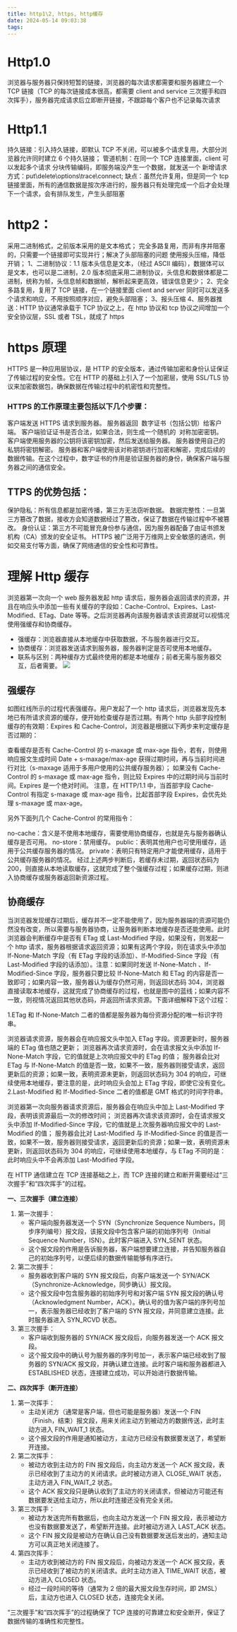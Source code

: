 ```yaml
---
title: http1\2, https, http缓存
date: 2024-05-14 09:03:38
tags:
---
```


# Http1.0

浏览器与服务器只保持短暂的链接，浏览器的每次请求都需要和服务器建立一个 TCP 链接（TCP 的每次链接成本很高，都需要 client and service 三次握手和四次挥手），服务器完成请求后立即断开链接，不跟踪每个客户也不记录每次请求

# Http1.1

持久链接：引入持久链接，即默认 TCP 不关闭，可以被多个请求复用，大部分浏览器允许同时建立 6 个持久链接；
管道机制：在同一个 TCP 连接里面，client 可以发起多个请求
分块传输编码，即服务端没产生一个数据，就发送一个
新增请求方式：put\delete\options\trace\connect;
缺点：虽然允许复用，但是同一个 tcp 链接里面，所有的通信数据是按次序进行的，服务器只有处理完成一个后才会处理下一个请求，会有排队发生，产生头部阻塞

# http2：

采用二进制格式，之前版本采用的是文本格式；
完全多路复用，而非有序并阻塞的，只需要一个链接即可实现并行；解决了头部阻塞的问题
使用报头压缩，降低开销；
1、二进制协议：1.1 版本头信息是文本，（经过 ASCII 编码），数据体可以是文本，也可以是二进制，2.0 版本彻底采用二进制协议，头信息和数据体都是二进制，统称为帧，头信息帧和数据帧，解析起来更高效，错误信息更少；
2、完全多路复用，复用了 TCP 链接，在一个链接里面 client and server 同时可以发送多个请求和响应，不用按照顺序对应，避免头部阻塞；
3、报头压缩
4、服务器推送：HTTP 协议通常承载于 TCP 协议之上，在 http 协议和 tcp 协议之间增加一个安全协议层，SSL 或者 TSL，就成了 https

# https 原理

‌HTTPS 是一种应用层协议，是 HTTP 的安全版本，通过传输加密和身份认证保证了传输过程的安全性。它在 HTTP 的基础上引入了一个加密层，使用 SSL/TLS 协议来加密数据包，确保数据在传输过程中的机密性和完整性。

### HTTPS 的工作原理主要包括以下几个步骤：

客户端发送 HTTPS 请求到服务器。
服务器返回 ‌ 数字证书（包括公钥）给客户端。
客户端验证证书是否合法，如果合法，则生成一个随机的 ‌ 对称加密密钥。
客户端使用服务器的公钥将该密钥加密，然后发送给服务器。
服务器使用自己的私钥将密钥解密。
服务器和客户端使用该对称密钥进行加密和解密，完成后续的数据传输。在这个过程中，数字证书的作用是验证服务器的身份，确保客户端与服务器之间的通信安全。

## TTPS 的优势包括：

保护隐私：所有信息都是加密传播，第三方无法窃听数据。
数据完整性：一旦第三方篡改了数据，接收方会知道数据经过了篡改，保证了数据在传输过程中不被篡改。
身份认证：第三方不可能冒充身份参与通信，因为服务器配备了由证书颁发机构（CA）颁发的安全证书。
HTTPS 被广泛用于万维网上安全敏感的通讯，例如交易支付等方面，确保了网络通信的安全性和可靠性。

# 理解 Http 缓存

浏览器第一次向一个 web 服务器发起 http 请求后，服务器会返回请求的资源，并且在响应头中添加一些有关缓存的字段如：Cache-Control、Expires、Last-Modified、ETag、Date 等等。之后浏览器再向该服务器请求该资源就可以视情况使用强缓存和协商缓存。

- 强缓存：浏览器直接从本地缓存中获取数据，不与服务器进行交互。
- 协商缓存：浏览器发送请求到服务器，服务器判定是否可使用本地缓存。
- 联系与区别：两种缓存方式最终使用的都是本地缓存；前者无需与服务器交互，后者需要。
  ![](imageq.png)

## 强缓存

如图红线所示的过程代表强缓存。用户发起了一个 http 请求后，浏览器发现先本地已有所请求资源的缓存，便开始检查缓存是否过期。有两个 http 头部字段控制缓存的有效期：Expires 和 Cache-Control，浏览器是根据以下两步来判定缓存是否过期的：

查看缓存是否有 Cache-Control 的 s-maxage 或 max-age 指令，若有，则使用响应报文生成时间 Date + s-maxage/max-age 获得过期时间，再与当前时间进行对比（s-maxage 适用于多用户使用的公共缓存服务器）；
如果没有 Cache-Control 的 s-maxage 或 max-age 指令，则比较 Expires 中的过期时间与当前时间。Expires 是一个绝对时间。
注意，在 HTTP/1.1 中，当首部字段 Cache-Control 有指定 s-maxage 或 max-age 指令，比起首部字段 Expires，会优先处理 s-maxage 或 max-age。

另外下面列几个 Cache-Control 的常用指令：

no-cache：含义是不使用本地缓存，需要使用协商缓存，也就是先与服务器确认缓存是否可用。
no-store：禁用缓存。
public：表明其他用户也可使用缓存，适用于公共缓存服务器的情况。
private：表明只有特定用户才能使用缓存，适用于公共缓存服务器的情况。
经过上述两步判断后，若缓存未过期，返回状态码为 200，则直接从本地读取缓存，这就完成了整个强缓存过程；如果缓存过期，则进入协商缓存或服务器返回新资源过程。

## 协商缓存

当浏览器发现缓存过期后，缓存并不一定不能使用了，因为服务器端的资源可能仍然没有改变，所以需要与服务器协商，让服务器判断本地缓存是否还能使用。此时浏览器会判断缓存中是否有 ETag 或 Last-Modified 字段，如果没有，则发起一个 http 请求，服务器根据请求返回资源；如果有这两个字段，则在请求头中添加 If-None-Match 字段（有 ETag 字段的话添加）、If-Modified-Since 字段（有 Last-Modified 字段的话添加）。注意：如果同时发送 If-None-Match 、If-Modified-Since 字段，服务器只要比较 If-None-Match 和 ETag 的内容是否一致即可；如果内容一致，服务器认为缓存仍然可用，则返回状态码 304，浏览器直接读取本地缓存，这就完成了协商缓存的过程，也就是图中的蓝线；如果内容不一致，则视情况返回其他状态码，并返回所请求资源。下面详细解释下这个过程：

1.ETag 和 If-None-Match
二者的值都是服务器为每份资源分配的唯一标识字符串。

浏览器请求资源，服务器会在响应报文头中加入 ETag 字段。资源更新时，服务器端的 ETag 值也随之更新；
浏览器再次请求资源时，会在请求报文头中添加 If-None-Match 字段，它的值就是上次响应报文中的 ETag 的值；
服务器会比对 ETag 与 If-None-Match 的值是否一致，如果不一致，服务器则接受请求，返回更新后的资源；如果一致，表明资源未更新，则返回状态码为 304 的响应，可继续使用本地缓存，要注意的是，此时响应头会加上 ETag 字段，即使它没有变化。
2.Last-Modified 和 If-Modified-Since
二者的值都是 GMT 格式的时间字符串。

浏览器第一次向服务器请求资源后，服务器会在响应头中加上 Last-Modified 字段，表明该资源最后一次的修改时间；
浏览器再次请求该资源时，会在请求报文头中添加 If-Modified-Since 字段，它的值就是上次服务器响应报文中的 Last-Modified 的值；
服务器会比对 Last-Modified 与 If-Modified-Since 的值是否一致，如果不一致，服务器则接受请求，返回更新后的资源；如果一致，表明资源未更新，则返回状态码为 304 的响应，可继续使用本地缓存，与 ETag 不同的是：此时响应头中不会再添加 Last-Modified 字段。

<!-- https://segmentfault.com/a/1190000015816331 -->

在 HTTP 通信建立在 TCP 连接基础之上，而 TCP 连接的建立和断开需要经过“三次握手”和“四次挥手”的过程。

**一、三次握手（建立连接）**

1. 第一次握手：
   - 客户端向服务器发送一个 SYN（Synchronize Sequence Numbers，同步序列编号）报文段，该报文段中包含客户端的初始序列号（Initial Sequence Number，ISN）。此时客户端进入 SYN_SENT 状态。
   - 这个报文段的作用是告诉服务器，客户端想要建立连接，并告知服务器自己的初始序列号，以便后续的数据传输能够有序进行。
2. 第二次握手：
   - 服务器收到客户端的 SYN 报文段后，向客户端发送一个 SYN/ACK（Synchronize-Acknowledge，同步确认）报文段。
   - 这个报文段中包含服务器的初始序列号和对客户端 SYN 报文段的确认号（Acknowledgment Number，ACK）。确认号的值为客户端的序列号加一，表示服务器已经收到了客户端的 SYN 报文段，并同意建立连接。此时服务器进入 SYN_RCVD 状态。
3. 第三次握手：
   - 客户端收到服务器的 SYN/ACK 报文段后，向服务器发送一个 ACK 报文段。
   - 这个报文段中的确认号为服务器的序列号加一，表示客户端已经收到了服务器的 SYN/ACK 报文段，并确认建立连接。此时客户端和服务器都进入 ESTABLISHED 状态，连接建立成功，可以开始进行数据传输。

**二、四次挥手（断开连接）**

1. 第一次挥手：
   - 主动关闭方（通常是客户端，但也可能是服务器）发送一个 FIN（Finish，结束）报文段，用来关闭主动方到被动方的数据传送，此时主动方进入 FIN_WAIT_1 状态。
   - 这个报文段的作用是通知被动方，主动方已经没有数据要发送了，希望断开连接。
2. 第二次挥手：
   - 被动方收到主动方的 FIN 报文段后，向主动方发送一个 ACK 报文段，表示已经收到了主动方的关闭请求。此时被动方进入 CLOSE_WAIT 状态，主动方进入 FIN_WAIT_2 状态。
   - 这个 ACK 报文段只是确认收到了主动方的关闭请求，但被动方可能还有数据要发送给主动方，所以此时连接还没有完全关闭。
3. 第三次挥手：
   - 被动方发送完所有数据后，也向主动方发送一个 FIN 报文段，表示被动方也没有数据要发送了，希望断开连接。此时被动方进入 LAST_ACK 状态。
   - 这个 FIN 报文段是被动方在确认自己没有数据要发送后发出的，通知主动方可以真正地关闭连接了。
4. 第四次挥手：
   - 主动方收到被动方的 FIN 报文段后，向被动方发送一个 ACK 报文段，表示已经收到了被动方的关闭请求。此时主动方进入 TIME_WAIT 状态，被动方进入 CLOSED 状态。
   - 经过一段时间的等待（通常为 2 倍的最大报文段生存时间，即 2MSL）后，主动方也进入 CLOSED 状态，连接完全关闭。

“三次握手”和“四次挥手”的过程确保了 TCP 连接的可靠建立和安全断开，保证了数据传输的准确性和完整性。
